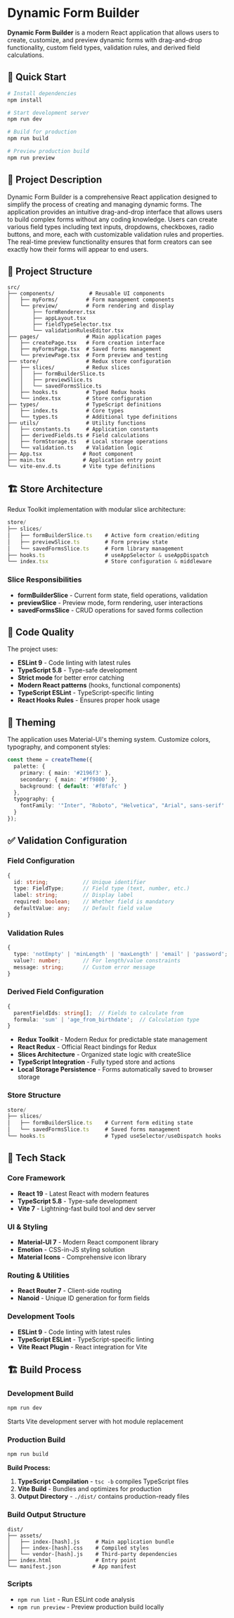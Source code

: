# Dynamic Form Builder

**Dynamic Form Builder** is a modern React application that allows users to create, customize, and preview dynamic forms with drag-and-drop functionality, custom field types, validation rules, and derived field calculations.

## 🚀 Quick Start

```bash
# Install dependencies
npm install

# Start development server
npm run dev

# Build for production
npm run build

# Preview production build
npm run preview
```

## 📝 Project Description

Dynamic Form Builder is a comprehensive React application designed to simplify the process of creating and managing dynamic forms. The application provides an intuitive drag-and-drop interface that allows users to build complex forms without any coding knowledge. Users can create various field types including text inputs, dropdowns, checkboxes, radio buttons, and more, each with customizable validation rules and properties. The real-time preview functionality ensures that form creators can see exactly how their forms will appear to end users. 

## 📁 Project Structure

```
src/
├── components/           # Reusable UI components
│   ├── myForms/         # Form management components
│   └── preview/         # Form rendering and display
│       ├── formRenderer.tsx
│       ├── appLayout.tsx
│       ├── fieldTypeSelector.tsx
│       └── validationRulesEditor.tsx
├── pages/               # Main application pages
│   ├── createPage.tsx   # Form creation interface
│   ├── myFormsPage.tsx  # Saved forms management
│   └── previewPage.tsx  # Form preview and testing
├── store/               # Redux store configuration
│   ├── slices/          # Redux slices
│   │   ├── formBuilderSlice.ts
│   │   ├── previewSlice.ts
│   │   └── savedFormsSlice.ts
│   ├── hooks.ts         # Typed Redux hooks
│   └── index.tsx        # Store configuration
├── types/               # TypeScript definitions
│   ├── index.ts         # Core types
│   └── types.ts         # Additional type definitions
├── utils/               # Utility functions
│   ├── constants.ts     # Application constants
│   ├── derivedFields.ts # Field calculations
│   ├── formStorage.ts   # Local storage operations
│   └── validation.ts    # Validation logic
├── App.tsx             # Root component
├── main.tsx            # Application entry point
└── vite-env.d.ts       # Vite type definitions
```

## 🏗️ Store Architecture

Redux Toolkit implementation with modular slice architecture:

```typescript
store/
├── slices/
│   ├── formBuilderSlice.ts    # Active form creation/editing
│   ├── previewSlice.ts        # Form preview state  
│   └── savedFormsSlice.ts     # Form library management
├── hooks.ts                   # useAppSelector & useAppDispatch
└── index.tsx                  # Store configuration & middleware
```

### Slice Responsibilities
- **formBuilderSlice** - Current form state, field operations, validation
- **previewSlice** - Preview mode, form rendering, user interactions  
- **savedFormsSlice** - CRUD operations for saved forms collection

## 🔧 Code Quality

The project uses:
- **ESLint 9** - Code linting with latest rules
- **TypeScript 5.8** - Type-safe development
- **Strict mode** for better error catching
- **Modern React patterns** (hooks, functional components)
- **TypeScript ESLint** - TypeScript-specific linting
- **React Hooks Rules** - Ensures proper hook usage

## 🎨 Theming

The application uses Material-UI's theming system. Customize colors, typography, and component styles:

```typescript
const theme = createTheme({
  palette: {
    primary: { main: '#2196f3' },
    secondary: { main: '#ff9800' },
    background: { default: '#f8fafc' }
  },
  typography: {
    fontFamily: '"Inter", "Roboto", "Helvetica", "Arial", sans-serif'
  }
});
```

## ✅ Validation Configuration

### Field Configuration
```typescript
{
  id: string;           // Unique identifier
  type: FieldType;      // Field type (text, number, etc.)
  label: string;        // Display label
  required: boolean;    // Whether field is mandatory
  defaultValue: any;    // Default field value
}
```

### Validation Rules
```typescript
{
  type: 'notEmpty' | 'minLength' | 'maxLength' | 'email' | 'password';
  value?: number;       // For length/value constraints
  message: string;      // Custom error message
}
```

### Derived Field Configuration
```typescript
{
  parentFieldIds: string[];  // Fields to calculate from
  formula: 'sum' | 'age_from_birthdate';  // Calculation type
}
```

- **Redux Toolkit** - Modern Redux for predictable state management
- **React Redux** - Official React bindings for Redux
- **Slices Architecture** - Organized state logic with createSlice
- **TypeScript Integration** - Fully typed store and actions
- **Local Storage Persistence** - Forms automatically saved to browser storage

### Store Structure
```typescript
store/
├── slices/
│   ├── formBuilderSlice.ts    # Current form editing state
│   └── savedFormsSlice.ts     # Saved forms management
└── hooks.ts                   # Typed useSelector/useDispatch hooks
```

## 🎨 Tech Stack

### Core Framework
- **React 19** - Latest React with modern features
- **TypeScript 5.8** - Type-safe development
- **Vite 7** - Lightning-fast build tool and dev server

### UI & Styling
- **Material-UI 7** - Modern React component library
- **Emotion** - CSS-in-JS styling solution
- **Material Icons** - Comprehensive icon library

### Routing & Utilities
- **React Router 7** - Client-side routing
- **Nanoid** - Unique ID generation for form fields

### Development Tools
- **ESLint 9** - Code linting with latest rules
- **TypeScript ESLint** - TypeScript-specific linting
- **Vite React Plugin** - React integration for Vite

## 🏗️ Build Process

### Development Build
```bash
npm run dev
```
Starts Vite development server with hot module replacement

### Production Build
```bash
npm run build
```

**Build Process:**
1. **TypeScript Compilation** - `tsc -b` compiles TypeScript files
2. **Vite Build** - Bundles and optimizes for production
3. **Output Directory** - `./dist/` contains production-ready files

### Build Output Structure
```
dist/
├── assets/
│   ├── index-[hash].js     # Main application bundle
│   ├── index-[hash].css    # Compiled styles
│   └── vendor-[hash].js    # Third-party dependencies
├── index.html              # Entry point
└── manifest.json          # App manifest
```

### Scripts
- `npm run lint` - Run ESLint code analysis
- `npm run preview` - Preview production build locally